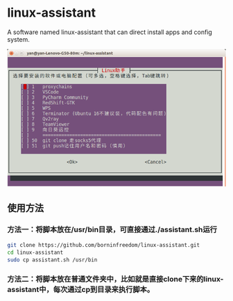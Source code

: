 # linux-assistant
A software named linux-assistant that can direct install apps and config system.

![](https://github.com/borninfreedom/linux-assistant/blob/main/images/linux-assistant.png)
## 使用方法
### 方法一：将脚本放在/usr/bin目录，可直接通过./assistant.sh运行
```bash
git clone https://github.com/borninfreedom/linux-assistant.git
cd linux-assistant
sudo cp assistant.sh /usr/bin
```
### 方法二：将脚本放在普通文件夹中，比如就是直接clone下来的linux-assistant中，每次通过cp到目录来执行脚本。

